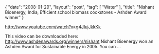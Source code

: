 {
   "date": "2008-01-29",
   "layout": "post",
   "tag": [
      "Water"
   ],
   "title": "Nishant Bioenergy, India, Efficient school biomass cookstoves - Ashden Award winner"
}

http://www.youtube.com/watch?v=g4JIujJkkKk 

This video can be downloaded here: http://www.ashdenawards.org/winners/nishant Nishant Bioenergy won an Ashden Award for Sustainable Energy in 2005. You can ...